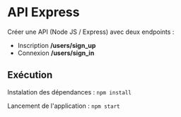 # API Express

Créer une API (Node JS / Express) avec deux endpoints : 
- Inscription **/users/sign_up**
- Connexion **/users/sign_in**

## Exécution

Instalation des dépendances : `npm install`

Lancement de l'application : `npm start`